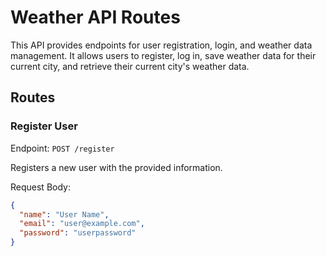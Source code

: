 # Weather API Routes

This API provides endpoints for user registration, login, and weather data management. It allows users to register, log in, save weather data for their current city, and retrieve their current city's weather data.

## Routes

### Register User

Endpoint: `POST /register`

Registers a new user with the provided information.

Request Body:
```json
{
  "name": "User Name",
  "email": "user@example.com",
  "password": "userpassword"
}
